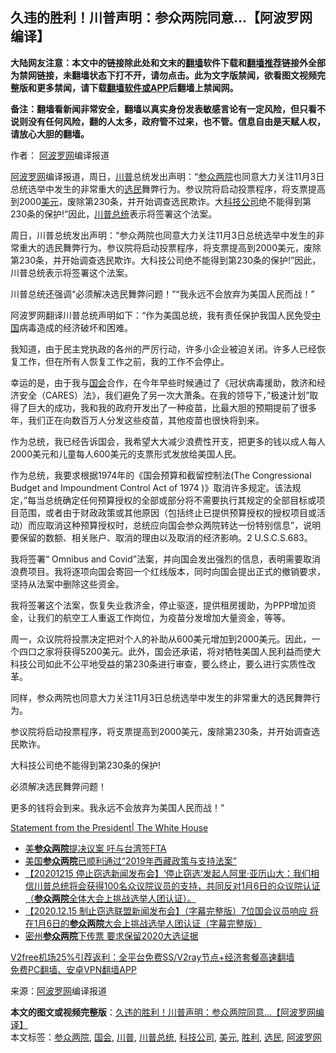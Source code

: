  <h2>久违的胜利！川普声明：参众两院同意…【阿波罗网编译】</h2> <p class="notice"><b>大陆网友注意：本文中的链接除此处和文末的<a href="https://github.com/bannedbook/fanqiang" >翻墙</a>软件下载和<a href="https://github.com/killgcd/justmysocks/blob/master/README.md">翻墙推荐</a>链接外全部为禁网链接，未翻墙状态下打不开，请勿点击。此为文字版禁闻，欲看图文视频完整版和更多禁闻，请下载<a href="https://github.com/bannedbook/fanqiang">翻墙软件或APP</a>后翻墙上禁闻网。</p><p>备注：翻墙看新闻非常安全，翻墙以真实身份发表敏感言论有一定风险，但只看不说则没有任何风险，翻的人太多，政府管不过来，也不管。信息自由是天赋人权，请放心大胆的翻墙。</b></p>  <div class="entry"> <p>作者： <span class='wp_keywordlink_affiliate'><a href="https://www.aboluowang.com/" title="阿波罗网" target="_blank">阿波罗网</a></span>编译报道</p> <p id="summary"><a href="https://www.bannedbook.org/bnews/tag/%e9%98%bf%e6%b3%a2%e7%bd%97%e7%bd%91/" class="st_tag internal_tag" rel="tag" title="标签 阿波罗网 下的日志">阿波罗网</a>编译报道，周日，<a href="https://www.bannedbook.org/bnews/tag/%e5%b7%9d%e6%99%ae/" class="st_tag internal_tag" rel="tag" title="标签 川普 下的日志">川普</a>总统发出声明：“<a href="https://www.bannedbook.org/bnews/tag/%e5%8f%82%e4%bc%97%e4%b8%a4%e9%99%a2/" class="st_tag internal_tag" rel="tag" title="标签 参众两院 下的日志">参众两院</a>也同意大力关注11月3日总统选举中发生的非常重大的<a href="https://www.bannedbook.org/bnews/tag/%E9%80%89%E6%B0%91/" class="st_tag internal_tag" rel="tag" title="标签 选民 下的日志">选民</a>舞弊行为。参议院将启动投票程序，将支票提高到2000<a href="https://www.bannedbook.org/bnews/tag/%e7%be%8e%e5%85%83/" class="st_tag internal_tag" rel="tag" title="标签 美元 下的日志">美元</a>，废除第230条，并开始调查选民欺诈。大<a href="https://www.bannedbook.org/bnews/tag/%E7%A7%91%E6%8A%80%E5%85%AC%E5%8F%B8/" class="st_tag internal_tag" rel="tag" title="标签 科技公司 下的日志">科技公司</a>绝不能得到第230条的保护!”因此，<a href="https://www.bannedbook.org/bnews/tag/%E5%B7%9D%E6%99%AE%E6%80%BB%E7%BB%9F/" class="st_tag internal_tag" rel="tag" title="标签 川普总统 下的日志">川普总统</a>表示将签署这个法案。</p> <p>周日，川普总统发出声明：“参众两院也同意大力关注11月3日总统选举中发生的非常重大的选民舞弊行为。参议院将启动投票程序，将支票提高到2000美元，废除第230条，并开始调查选民欺诈。大科技公司绝不能得到第230条的保护!”因此，川普总统表示将签署这个法案。</p> <p>川普总统还强调“必须解决选民舞弊问题！”“我永远不会放弃为美国人民而战！”</p>  <p>阿波罗网翻译川普总统声明如下：“作为美国总统，我有责任保护我国人民免受<span class='wp_keywordlink_affiliate'><a href="https://www.bannedbook.org/" title="中国" target="_blank">中国</a></span>病毒造成的经济破坏和困难。</p> <p>我知道，由于民主党执政的各州的严厉行动，许多小企业被迫关闭。许多人已经恢复工作，但在所有人恢复工作之前，我的工作不会停止。</p> <p>幸运的是，由于我与<a href="https://www.bannedbook.org/bnews/tag/%e5%9b%bd%e4%bc%9a/" class="st_tag internal_tag" rel="tag" title="标签 国会 下的日志">国会</a>合作，在今年早些时候通过了《冠状病毒援助，救济和经济安全（CARES）法》，我们避免了另一次大萧条。在我的领导下，&#8221;极速计划&#8221;取得了巨大的成功，我和我的政府开发出了一种疫苗，比最大胆的预期提前了很多年，我们正在向数百万人分发这些疫苗，其他疫苗也很快将到来。</p> <p>作为总统，我已经告诉国会，我希望大大减少浪费性开支，把更多的钱以成人每人2000美元和儿童每人600美元的支票形式发放给美国人民。</p>  <p>作为总统，我要求根据1974年的《国会预算和截留控制法(The Congressional Budget and Impoundment Control Act of 1974 )》取消许多规定。该法规定，&#8221;每当总统确定任何预算授权的全部或部分将不需要执行其规定的全部目标或项目范围，或者由于财政政策或其他原因（包括终止已提供预算授权的授权项目或活动）而应取消这种预算授权时，总统应向国会参众两院转达一份特别信息&#8221;，说明要保留的数额、相关账户、取消的理由以及取消的经济影响。2 U.S.C.S.683。</p> <p>我将签署“&nbsp;Omnibus and Covid”法案，并向国会发出强烈的信息，表明需要取消浪费项目。我将逐项向国会寄回一个红线版本，同时向国会提出正式的撤销要求，坚持从法案中删除这些资金。</p> <p>我将签署这个法案，恢复失业救济金，停止驱逐，提供租房援助，为PPP增加资金，让我们的航空工人重返工作岗位，为疫苗分发增加大量资金，等等。</p> <p>周一，众议院将投票决定把对个人的补助从600美元增加到2000美元。因此，一个四口之家将获得5200美元。此外，国会还承诺，将对牺牲美国人民利益而使大科技公司如此不公平地受益的第230条进行审查，要么终止，要么进行实质性改革。</p>  <p>同样，参众两院也同意大力关注11月3日总统选举中发生的非常重大的选民舞弊行为。</p> <p>参议院将启动投票程序，将支票提高到2000美元，废除第230条，并开始调查选民欺诈。</p> <p>大科技公司绝不能得到第230条的保护!</p> <p>必须解决选民舞弊问题！</p>  <p>更多的钱将会到来。我永远不会放弃为美国人民而战！”</p> <p><a href="https://www.whitehouse.gov/briefings-statements/statement-from-the-president-122720/?utm_source=link&amp;utm_medium=header">Statement from the President| The White House</a></p> <ul class='op-related-articles' title='相关阅读'> <li><a href='https://www.bannedbook.org/bnews/comments/20201224/1453967.html' target='_blank'>美<b>参众两院</b>提决议案 吁与台湾签FTA</a></li> <li><a href='https://www.bannedbook.org/bnews/renquan/xizang/20201222/1452904.html' target='_blank'>美国<b>参众两院</b>已顺利通过“2019年西藏政策与支持法案”</a></li> <li><a href='https://www.bannedbook.org/bnews/bannedvideo/20201220/1451353.html' target='_blank'>【20201215 停止窃选新闻发布会】‘停止窃选’发起人阿里·亚历山大：我们相信川普总统将会获得100名众议院议员的支持，共同反对1月6日的众议院认证（<b>参众两院</b>全体大会上挑战选举人团认证）。</a></li> <li><a href='https://www.bannedbook.org/bnews/bannedvideo/20201219/1450711.html' target='_blank'>【2020.12.15 制止窃选联盟新闻发布会】（字幕完整版）7位国会议员响应 将在1月6日的<b>参众两院</b>大会上挑战选举人团认证（字幕完整版）</a></li> <li><a href='https://www.bannedbook.org/bnews/cnnews/20201216/1449069.html' target='_blank'>密州<b>参众两院</b>下传票 要求保留2020大选证据</a></li> </ul> <p class="texttj"> <a href="https://github.com/bannedbook/fanqiang/wiki/V2ray%E6%9C%BA%E5%9C%BA" target="_blank">V2free机场25%引荐返利：全平台免费SS/V2ray节点+经济套餐高速翻墙</a><br/> <a href="https://github.com/bannedbook/fanqiang/wiki/%E7%A6%81%E9%97%BB%E7%BD%91%E5%AE%89%E5%8D%93%E7%BF%BB%E5%A2%99%E6%96%B0%E9%97%BBAPP" target="_blank">免费PC翻墙、安卓VPN翻墙APP</a></p><p> 来源：<a href="https://www.aboluowang.com/2020/1228/1539044.html" target="_blank">阿波罗网</a>编译报道 </p><a name='sharetosocial'></a>       <div><b>本文的图文或视频完整版</b>：<a href='https://www.bannedbook.org/bnews/topimagenews/20201228/1456342.html'>久违的胜利！川普声明：参众两院同意…【阿波罗网编译】</a></div>  </div><!--END ENTRY--> <div class="postfooter"> <div>本文标签：<a href="https://www.bannedbook.org/bnews/tag/%e5%8f%82%e4%bc%97%e4%b8%a4%e9%99%a2/" rel="tag">参众两院</a>, <a href="https://www.bannedbook.org/bnews/tag/%e5%9b%bd%e4%bc%9a/" rel="tag">国会</a>, <a href="https://www.bannedbook.org/bnews/tag/%e5%b7%9d%e6%99%ae/" rel="tag">川普</a>, <a href="https://www.bannedbook.org/bnews/tag/%E5%B7%9D%E6%99%AE%E6%80%BB%E7%BB%9F/" rel="tag">川普总统</a>, <a href="https://www.bannedbook.org/bnews/tag/%E7%A7%91%E6%8A%80%E5%85%AC%E5%8F%B8/" rel="tag">科技公司</a>, <a href="https://www.bannedbook.org/bnews/tag/%e7%be%8e%e5%85%83/" rel="tag">美元</a>, <a href="https://www.bannedbook.org/bnews/tag/%E8%83%9C%E5%88%A9/" rel="tag">胜利</a>, <a href="https://www.bannedbook.org/bnews/tag/%E9%80%89%E6%B0%91/" rel="tag">选民</a>, <a href="https://www.bannedbook.org/bnews/tag/%e9%98%bf%e6%b3%a2%e7%bd%97%e7%bd%91/" rel="tag">阿波罗网</a></div>  </div><!--END POSTFOOTER--> 